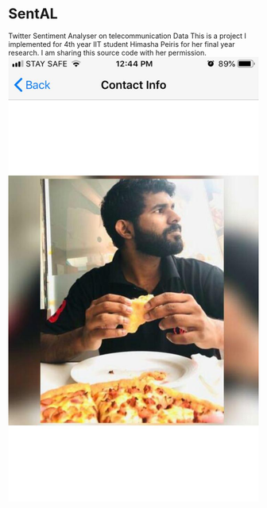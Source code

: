 # SentAL
Twitter Sentiment Analyser on telecommunication Data
This is a project I implemented for 4th year IIT student Himasha Peiris for her final year research.
I am sharing this source code with her permission.
![Alt Text](Chamal.jpeg)
